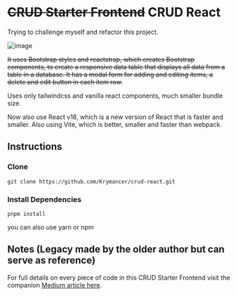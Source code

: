 # ~~CRUD Starter Frontend~~ CRUD React

Trying to challenge myself and refactor this project.

![image](https://github.com/krymancer/crud-react/blob/.assets/main.png)

~~It uses Bootstrap styles and reactstrap, which creates Bootstrap components, to create a responsive data table that displays all data from a table in a database. It has a modal form for adding and editing items, a delete and edit button in each item row.~~

Uses only tailwindcss and vanilla react components, much smaller bundle size.

Now also use React v18, which is a new version of React that is faster and smaller.
Also using Vite, which is better, smaller and faster than webpack.

## Instructions

### Clone

    git clone https://github.com/Krymancer/crud-react.git

### Install Dependencies

    pnpm install

you can also use yarn or npm

## Notes (Legacy made by the older author but can serve as reference)

For full details on every piece of code in this CRUD Starter Frontend visit the companion [Medium article here](https://medium.com/@olinations/build-a-crud-template-using-react-bootstrap-express-postgres-9f84cc444438?source=friends_link&sk=51028bf98ff92bc659d3edbb539a82bb).
